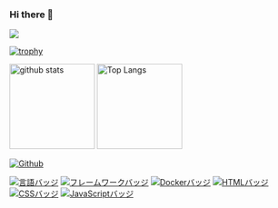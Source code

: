 ### Hi there 👋

![](https://github-profile-summary-cards.vercel.app/api/cards/profile-details?username=ito-ryo-50a&theme=2077)

[![trophy](https://github-profile-trophy.vercel.app/?username=ito-ryo-50a&theme=onedark)](https://github-profile-trophy.vercel.app/?username=ryo-ma&theme=tokyonight)

<img alt="github stats" height="150px" src="https://github-readme-stats.vercel.app/api?username=ito-ryo-50a&count_private=true&show_icons=true&show_icons=true&theme=tokyonight" />

<img alt="Top Langs" height="150px" src="https://github-readme-stats.vercel.app/api/top-langs/?username=ito-ryo-50a&layout=compact&count_private=true&show_icons=true&theme=tokyonight" />

[![Github](https://img.shields.io/badge/--FFFFFF?style=social&logo=github&label=Follow%20ito-ryo-50a)](https://github.com/ito-ryo-50a)

[![言語バッジ](https://img.shields.io/badge/-Ruby-CC342D.svg?logo=ruby&style=flat-square&logoColor=white)](https://www.ruby-lang.org/)
[![フレームワークバッジ](https://img.shields.io/badge/-Ruby%20on%20Rails-CC0000.svg?logo=ruby-on-rails&style=flat-square&logoColor=white)](https://rubyonrails.org/)
[![Dockerバッジ](https://img.shields.io/badge/-Docker-2496ED.svg?logo=docker&style=flat-square&logoColor=white)](https://www.docker.com/)
[![HTMLバッジ](https://img.shields.io/badge/-HTML5-E34F26.svg?logo=html5&style=flat-square&logoColor=white)](https://developer.mozilla.org/en-US/docs/Web/Guide/HTML)
[![CSSバッジ](https://img.shields.io/badge/-CSS3-1572B6.svg?logo=css3&style=flat-square&logoColor=white)](https://developer.mozilla.org/en-US/docs/Web/CSS)
[![JavaScriptバッジ](https://img.shields.io/badge/-JavaScript-F7DF1E.svg?logo=javascript&style=flat-square&logoColor=black)](https://developer.mozilla.org/en-US/docs/Web/JavaScript)


<!--
**ito-ryo-50a/ito-ryo-50a** is a ✨ _special_ ✨ repository because its `README.md` (this file) appears on your GitHub profile.

Here are some ideas to get you started:

- 🔭 I’m currently working on ...
- 🌱 I’m currently learning ...
- 👯 I’m looking to collaborate on ...
- 🤔 I’m looking for help with ...
- 💬 Ask me about ...
- 📫 How to reach me: ...
- 😄 Pronouns: ...
- ⚡ Fun fact: ...
-->
